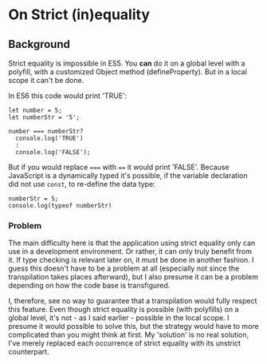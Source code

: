 # On Strict (in)equality


## Background
Strict equality is impossible in ES5. You **can** do it on a
global  level  with a  polyfill,  with  a customized  Object
method (defineProperty).  But in a  local scope it  can't be
done.

In ES6 this code would print 'TRUE':
```
let number = 5;
let numberStr = '5';

number === numberStr?
  console.log('TRUE') 
  : 
  console.log('FALSE');
```
But  if you  would replace  `===` with  `==` it  would print
'FALSE'.  Because JavaScript  is  a  dynamically typed  it's
possible, if  the variable declaration did  not use `const`,
to re-define the data type:
```
numberStr = 5;
console.log(typeof numberStr)
```

### Problem
The  main  difficulty here  is  that  the application  using
strict equality  only can use in  a development environment.
Or  rather, it  can  only  truly benefit  from  it. If  type
checking is  relevant later on,  it must be done  in another
fashion.  I guess  this  doesn't  have to  be  a problem  at
all  (especially not  since the  transpilation takes  places
afterward), but I also presume it can be a problem depending
on how the code base is transfigured.

I, therefore, see  no way to guarantee  that a transpilation
would  fully  respect  this   feature.  Even  though  strict
equality  is possible  (with polyfills)  on a  global level,
it's  not -  as  I  said earlier  -  possible  in the  local
scope. I  presume it would  possible to solve this,  but the
strategy  would  have to  more  complicated  than you  might
think  at first.  My 'solution'  is no  real solution,  I've
merely replaced each occurrence  of strict equality with its
unstrict counterpart.






